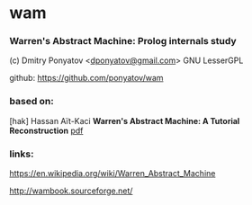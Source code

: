 # wam
### Warren's Abstract Machine: Prolog internals study

(c) Dmitry Ponyatov <<dponyatov@gmail.com>> GNU LesserGPL

github: https://github.com/ponyatov/wam

### based on:

[hak] Hassan Aït-Kaci <b>Warren's Abstract Machine: A Tutorial Reconstruction</b> [pdf](http://wambook.sourceforge.net/wambook.pdf)

### links:

https://en.wikipedia.org/wiki/Warren_Abstract_Machine

http://wambook.sourceforge.net/
